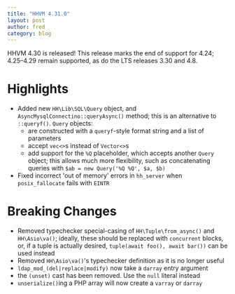 ```yaml
---
title: "HHVM 4.31.0"
layout: post
author: fred 
category: blog
---
```


HHVM 4.30 is released! This release marks the end of support for 4.24;
4.25&ndash;4.29 remain supported, as do the LTS releases 3.30 and 4.8.

# Highlights

- Added new `HH\Lib\SQL\Query` object, and `AsyncMysqlConnectino::queryAsync()`
  method; this is an alternative to `::queryf()`. `Query` objects:
  - are constructed with a `queryf`-style format string and a list of parameters
  - accept `vec<>`s instead of `Vector<>`s
  - add support for the `%Q` placeholder, which accepts another `Query` object;
    this allows much more flexibility, such as concatenating queries with
    `$ab = new Query('%Q %Q', $a, $b)`
- Fixed incorrect 'out of memory' errors in `hh_server` when `posix_fallocate`
  fails with `EINTR`

# Breaking Changes

- Removed typechecker special-casing of `HH\Tuple\from_async()` and
  `HH\Asio\va()`; ideally, these should be replaced with `concurrent` blocks,
  or, if a tuple is actually desired, `tuple(await foo(), await bar())` can be
  used instead
- Removed `HH\Asio\va()`'s typechecker definition as it is no longer useful
- `ldap_mod_(del|replace|modify)` now take a `darray` entry argument
- the `(unset)` cast has been removed. Use the `null` literal instead
- `unserialize()`ing a PHP array will now create a `varray` or `darray`
